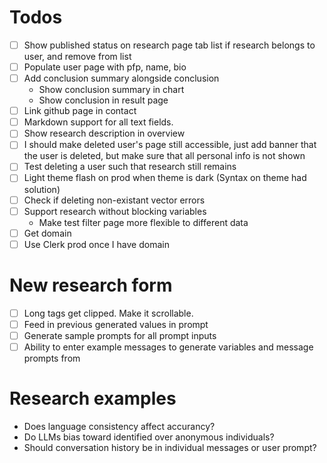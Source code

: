 # Todos

- [ ] Show published status on research page tab list if research belongs to user, and remove from list
- [ ] Populate user page with pfp, name, bio
- [ ] Add conclusion summary alongside conclusion
    - Show conclusion summary in chart
    - Show conclusion in result page
- [ ] Link github page in contact
- [ ] Markdown support for all text fields.
- [ ] Show research description in overview
- [ ] I should make deleted user's page still accessible, just add banner that the user is deleted, but make sure that all personal info is not shown
- [ ] Test deleting a user such that research still remains
- [ ] Light theme flash on prod when theme is dark (Syntax on theme had solution)
- [ ] Check if deleting non-existant vector errors
- [ ] Support research without blocking variables
    - Make test filter page more flexible to different data
- [ ] Get domain
- [ ] Use Clerk prod once I have domain

# New research form

- [ ] Long tags get clipped. Make it scrollable.
- [ ] Feed in previous generated values in prompt
- [ ] Generate sample prompts for all prompt inputs
- [ ] Ability to enter example messages to generate variables and message prompts from

# Research examples

- Does language consistency affect accurancy?
- Do LLMs bias toward identified over anonymous individuals?
- Should conversation history be in individual messages or user prompt?
